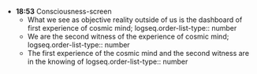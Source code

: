 - **18:53**  Consciousness-screen
	- What we see as objective reality outside of us is the dashboard of first experience of cosmic mind; 
	  logseq.order-list-type:: number
	- We are the second witness of the experience of cosmic mind;
	  logseq.order-list-type:: number
	- The first experience of the cosmic mind and the second witness are in the knowing of
	  logseq.order-list-type:: number